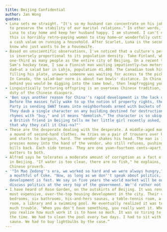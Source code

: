 ```yaml
---
title: Beijing Confidential
author: Jan Wong
quotes:
- Luna sets me straight. "It's so my husband can concentrate on his job. It's supposed
  to preserve the stability of our marital relations." In other words, Lenovo pays
  Luna to stay home and keep her husband happy. I am stunned. I can't decide whether
  this is horribly retro—paying women to stay home—or wonderfully cutting-edge—putting
  a cash value on running a household. After Scarlet, Luna is the second person I
  know who just wants to be a housewife.
- Based on unscientific observations, I've noticed that a culture's personal space
  is inversely proportional to its population density. Take Finland, which has only
  one-third as many people as the entire city of Beijing. On a recent trip there with
  Sam's hockey team, I saw a Finnish man waiting impatiently—two meters behind a Canadian
  dad—at a salad bar in Lohja, population 41,400. The Canadian took his sweet time
  filling his plate, unaware someone was waiting for access to the pickled herring.
  In Canada, the salad-bar norm is about two bowls' distance. In China, the person
  behind you would be digging into the same bowl, then leapfrogging you in the line.
- Linguistically torturing offspring is an overseas Chinese tradition, the solemn
  duty of the Chinese diaspora.
- 'Ben says another reason for China''s rapid development is the lack of civic opposition.
  Before the masses fully wake to up the notion of property rights, the Communist
  Party is sending SWAT teams into neighborhoods armed with buckets of red paint.
  They daub a single character on any building destined for destruction: chai. It
  rhymes with "buy," and it means "demolish." The character is so ubiquitous that
  a British friend in Beijing tells me her little girl recently asked, "Mommy, is
  that why they call it Chai-na?"'
- These are the desperate dealing with the desperate. A middle-aged man picks through
  a mound of second-hand clothes. He tries on a pair of trousers over his shorts,
  and starts to bargain, hard. The vendor shakes his head. The man is insistent. He
  presses money into the hand of the vendor, who still refuses, pushing the crumpled
  bills back. Each side tenses. They are one yuan—fourteen cents—apart, and the difference
  matters to both.
- Alfred says he tolerates a moderate amount of corruption as a fact of doing business
  in Beijing. "If water is too clean, there are no fish," he explains, quoting another
  Chinese proverb.
- '"In Mao Zedong''s era, we worked so hard and we were always hungry," he says, swallowing
  a mouthful of Coke. "Now, as long as we don''t speak about politics, our economic
  development is fast. We say in five years the world market will be ours. Let them
  discuss politics at the very top of the government. We''d rather not ourselves."'
- I have heard of Rose Garden, on the outskirts of Beijing. It was renowned as the
  most expensive, over-the-top housing development in the city. Their villa had five
  bedrooms, six bathrooms, his-and-hers saunas, a table-tennis room, a pool-table
  room, a library and a swimming pool. He eventually realized it was too big and too
  much trouble. "When you don't have something, you really want it. When you get it,
  you realize how much work it is to have so much. It was so tiring to barbecue all
  the time. We had to clean the pool every two days. I had to sit with guests in the
  sauna. We had to buy lightbulbs by the case.”
---
```

